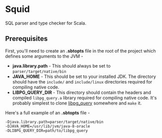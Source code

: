 # Squid

SQL parser and type checker for Scala.

## Prerequisites

First, you'll need to create an **.sbtopts** file in the root of the project which
defines some arguments to the JVM -

* **java.library.path** - This should always be set to `parser/target/native/bin`
* **JAVA_HOME** - This should be set to your installed JDK.  The directory should
    have the `include/` and `include/linux` directories required for compiling
    native code.
* **LIBPG_QUERY_DIR** - This directory should contain the headers and compiled
    `libpg_query.a` library required for compiling native code.  It's probably
    simplest to clone [libpg_query](https://github.com/lfittl/libpg_query) somewhere
    and `make` it.

Here's a full example of an **.sbtopts** file -

```
-Djava.library.path=parser/target/native/bin
-DJAVA_HOME=/usr/lib/jvm/java-8-oracle
-DLIBPG_QUERY_DIR=path/to/libpg_query
```
